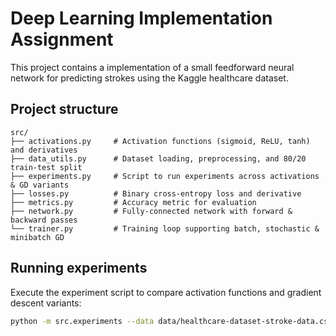 # Deep Learning Implementation Assignment

This project contains a implementation of a small feedforward neural network for predicting strokes using the Kaggle healthcare dataset.

## Project structure

```
src/
├── activations.py     # Activation functions (sigmoid, ReLU, tanh) and derivatives
├── data_utils.py      # Dataset loading, preprocessing, and 80/20 train-test split
├── experiments.py     # Script to run experiments across activations & GD variants
├── losses.py          # Binary cross-entropy loss and derivative
├── metrics.py         # Accuracy metric for evaluation
├── network.py         # Fully-connected network with forward & backward passes
└── trainer.py         # Training loop supporting batch, stochastic & minibatch GD
```

## Running experiments

Execute the experiment script to compare activation functions and gradient descent variants:

```bash
python -m src.experiments --data data/healthcare-dataset-stroke-data.csv --epochs 100 --hidden 64 --lr 0.01 --batch-size 32
```
